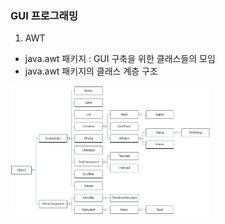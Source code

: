 ### GUI 프로그래밍
1. AWT
* java.awt 패키지 : GUI 구축을 위한 클래스들의 모임
* java.awt 패키지의 클래스 계층 구조

<img src="awt.png" width="320"/>
